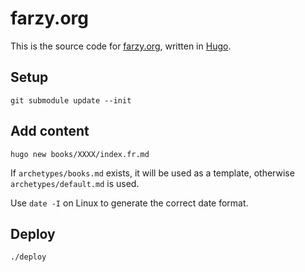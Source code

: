 # farzy.org

This is the source code for [farzy.org](https://farzy.org), written in [Hugo](https://gohugo.io).

## Setup

```shell
git submodule update --init
```

## Add content

```shell
hugo new books/XXXX/index.fr.md
```

If `archetypes/books.md` exists, it will be used as a template, otherwise `archetypes/default.md` 
is used.

Use `date -I` on Linux to generate the correct date format.

## Deploy

```shell
./deploy
```
